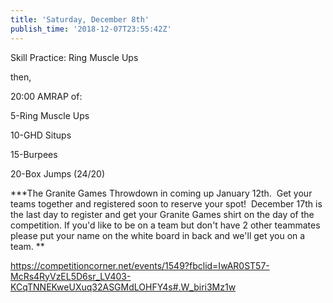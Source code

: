 ```yaml
---
title: 'Saturday, December 8th'
publish_time: '2018-12-07T23:55:42Z'
---
```


Skill Practice: Ring Muscle Ups

then,

20:00 AMRAP of:

5-Ring Muscle Ups

10-GHD Situps

15-Burpees

20-Box Jumps (24/20)

**\*The Granite Games Throwdown in coming up January 12th.  Get your
teams together and registered soon to reserve your spot!  December 17th
is the last day to register and get your Granite Games shirt on the day
of the competition. If you'd like to be on a team but don't have 2 other
teammates please put your name on the white board in back and we'll get
you on a team. **

<https://competitioncorner.net/events/1549?fbclid=IwAR0ST57-McRs4RyVzEL5D6sr_LV403-KCqTNNEKweUXuq32ASGMdLOHFY4s#.W_biri3Mz1w>
